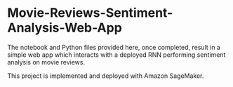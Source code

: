 # Movie-Reviews-Sentiment-Analysis-Web-App

The notebook and Python files provided here, once completed, result in a simple web app which interacts with a deployed RNN performing sentiment analysis on movie reviews. 

This project is implemented and deployed with Amazon SageMaker.

